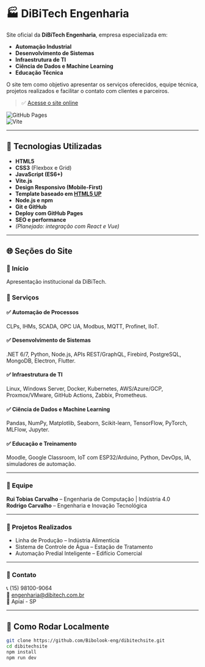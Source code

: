 # 🏭 DiBiTech Engenharia

Site oficial da **DiBiTech Engenharia**, empresa especializada em:

- **Automação Industrial**
- **Desenvolvimento de Sistemas**
- **Infraestrutura de TI**
- **Ciência de Dados e Machine Learning**
- **Educação Técnica**

O site tem como objetivo apresentar os serviços oferecidos, equipe técnica, projetos realizados e facilitar o contato com clientes e parceiros.

> ✅ [Acesse o site online](https://www.dibitech.com.br)

![GitHub Pages](https://img.shields.io/badge/Site-Online-brightgreen?style=flat-square&logo=github)  
![Vite](https://img.shields.io/badge/Vite.js-Framework-blueviolet?style=flat-square&logo=vite&logoColor=white)

---

## 🚀 Tecnologias Utilizadas

- **HTML5**
- **CSS3** (Flexbox e Grid)
- **JavaScript (ES6+)**
- **Vite.js**
- **Design Responsivo (Mobile-First)**
- **Template baseado em [HTML5 UP](https://html5up.net)**
- **Node.js e npm**
- **Git e GitHub**
- **Deploy com GitHub Pages**
- **SEO e performance**
- *(Planejado: integração com React e Vue)*

---

## 🌐 Seções do Site

### 🔹 Início

Apresentação institucional da DiBiTech.

### 🔹 Serviços

#### ✅ Automação de Processos  
CLPs, IHMs, SCADA, OPC UA, Modbus, MQTT, Profinet, IIoT.

#### ✅ Desenvolvimento de Sistemas  
.NET 6/7, Python, Node.js, APIs REST/GraphQL, Firebird, PostgreSQL, MongoDB, Electron, Flutter.

#### ✅ Infraestrutura de TI  
Linux, Windows Server, Docker, Kubernetes, AWS/Azure/GCP, Proxmox/VMware, GitHub Actions, Zabbix, Prometheus.

#### ✅ Ciência de Dados e Machine Learning  
Pandas, NumPy, Matplotlib, Seaborn, Scikit-learn, TensorFlow, PyTorch, MLFlow, Jupyter.

#### ✅ Educação e Treinamento  
Moodle, Google Classroom, IoT com ESP32/Arduino, Python, DevOps, IA, simuladores de automação.

---

### 🔹 Equipe

**Rui Tobias Carvalho** – Engenharia de Computação | Indústria 4.0  
**Rodrigo Carvalho** – Engenharia e Inovação Tecnológica

---

### 🔹 Projetos Realizados

- Linha de Produção – Indústria Alimentícia  
- Sistema de Controle de Água – Estação de Tratamento  
- Automação Predial Inteligente – Edifício Comercial

---

### 🔹 Contato

📞 (15) 98100-9064  
📧 [engenharia@dibitech.com.br](mailto:engenharia@dibitech.com.br)  
📍 Apiaí - SP

---

## 🧪 Como Rodar Localmente

```bash
git clone https://github.com/Bibolook-eng/dibitechsite.git
cd dibitechsite
npm install
npm run dev
